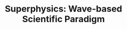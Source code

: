 ---
title: "Superphysics: Wave-based Scientific Paradigm"
image : "/og/sp.jpg"
heading : "A New Science Based on Metaphysics and Socratic Dialectics"
sub : "All Knowledge Can Be Grouped Into Three"


cards:
  items:
    - icon : "/icons/tao.png"
      title : "Metaphysics"
      subtitle : "0-50% Replicable: Paradoxical"
    - icon : "/icons/sp.png"
      title : "Superphysics"
      subtitle : "51-99% Replicable: Subjective"
    - icon : "/icons/atom.png"
      title : "Physics"
      subtitle : "100% Replicable: Objective"


tricon1:
  title : "The Nature of the Soul"
  heading : "Everything is a wave that manifests as a particle"
  subtitle : "The analog universe streams in real-definition to create reality"
  icon : "/icons/sp.png"
  link: "/superphysics/principles"
  items:
    - url : "/superphysics/principles/chapter-01/"
      icon : "<svg xmlns='http://www.w3.org/2000/svg' viewBox='0 0 640 512' fill='coral' height='80'><!-- Font Awesome Free 5.15.1 by @fontawesome - https://fontawesome.com License - https://fontawesome.com/license/free (Icons: CC BY 4.0, Fonts: SIL OFL 1.1, Code: MIT License) --><path d='M255.03 261.65c6.25 6.25 16.38 6.25 22.63 0l11.31-11.31c6.25-6.25 6.25-16.38 0-22.63L253.25 192l35.71-35.72c6.25-6.25 6.25-16.38 0-22.63l-11.31-11.31c-6.25-6.25-16.38-6.25-22.63 0l-58.34 58.34c-6.25 6.25-6.25 16.38 0 22.63l58.35 58.34zm96.01-11.3l11.31 11.31c6.25 6.25 16.38 6.25 22.63 0l58.34-58.34c6.25-6.25 6.25-16.38 0-22.63l-58.34-58.34c-6.25-6.25-16.38-6.25-22.63 0l-11.31 11.31c-6.25 6.25-6.25 16.38 0 22.63L386.75 192l-35.71 35.72c-6.25 6.25-6.25 16.38 0 22.63zM624 416H381.54c-.74 19.81-14.71 32-32.74 32H288c-18.69 0-33.02-17.47-32.77-32H16c-8.8 0-16 7.2-16 16v16c0 35.2 28.8 64 64 64h512c35.2 0 64-28.8 64-64v-16c0-8.8-7.2-16-16-16zM576 48c0-26.4-21.6-48-48-48H112C85.6 0 64 21.6 64 48v336h512V48zm-64 272H128V64h384v256z'/></svg>"
      title : "We're in a Matrix!"
      subtitle : "See how we can exist well in it"
    - url : "/superphysics/principles/chapter-02"
      icon : "<svg xmlns:'http://www.w3.org/2000/svg' fill='coral' height='80' viewBox='0 0 352 512'><path d='M96.06 454.35c.01 6.29 1.87 12.45 5.36 17.69l17.09 25.69a31.99 31.99 0 0 0 26.64 14.28h61.71a31.99 31.99 0 0 0 26.64-14.28l17.09-25.69a31.989 31.989 0 0 0 5.36-17.69l.04-38.35H96.01l.05 38.35zM0 176c0 44.37 16.45 84.85 43.56 115.78 16.52 18.85 42.36 58.23 52.21 91.45.04.26.07.52.11.78h160.24c.04-.26.07-.51.11-.78 9.85-33.22 35.69-72.6 52.21-91.45C335.55 260.85 352 220.37 352 176 352 78.61 272.91-.3 175.45 0 73.44.31 0 82.97 0 176zm176-80c-44.11 0-80 35.89-80 80 0 8.84-7.16 16-16 16s-16-7.16-16-16c0-61.76 50.24-112 112-112 8.84 0 16 7.16 16 16s-7.16 16-16 16z'/></svg>" 
      title : "Everything is an Idea"
      subtitle : "Inside the Mind or Matrix"
    - url : "/superphysics/principles/chapter-04b"
      icon : "<svg xmlns:'http://www.w3.org/2000/svg' fill='coral' height='80' viewBox='0 0 576 512'><path d='M571.31 251.31l-22.62-22.62c-6.25-6.25-16.38-6.25-22.63 0L480 274.75l-46.06-46.06c-6.25-6.25-16.38-6.25-22.63 0l-22.62 22.62c-6.25 6.25-6.25 16.38 0 22.63L434.75 320l-46.06 46.06c-6.25 6.25-6.25 16.38 0 22.63l22.62 22.62c6.25 6.25 16.38 6.25 22.63 0L480 365.25l46.06 46.06c6.25 6.25 16.38 6.25 22.63 0l22.62-22.62c6.25-6.25 6.25-16.38 0-22.63L525.25 320l46.06-46.06c6.25-6.25 6.25-16.38 0-22.63zM552 0H307.65c-14.54 0-27.26 9.8-30.95 23.87l-84.79 322.8-58.41-106.1A32.008 32.008 0 0 0 105.47 224H24c-13.25 0-24 10.74-24 24v48c0 13.25 10.75 24 24 24h43.62l88.88 163.73C168.99 503.5 186.3 512 204.94 512c17.27 0 44.44-9 54.28-41.48L357.03 96H552c13.25 0 24-10.75 24-24V24c0-13.26-10.75-24-24-24z'/></svg>" 
      title : "A New Math for a New Science"
      subtitle : "Has relativity baked in"

articles1:
  items:
    - url : "/superphysics/principles/chapter-10"
      img : "/banner.jpg" 
      title : "What's Superphysics?"
      subtitle : "A new science based on the original Socratic Dialectics"
    - url : "/superphysics/principles/chapter-11"
      img : "/avatars/socrates.jpg" 
      title : "What's Socratic Dialectics?"
      subtitle : "A thinking paradigm that allows both Physics and Metaphysics"

tricon2:
  title : "The Soul of the Physical Universe"
  heading : "Material Superphysics"
  subtitle : "Based on the five layers of the ancient Greek, Hindus, and Chinese"
  icon : "/icons/spmat.png"
  link: "/material/principles"
  items:
    - url : "/material/fallacies/general-relativity/"
      icon : "<svg xmlns:'http://www.w3.org/2000/svg' fill='orange' height='80' viewBox='0 0 640 512'><path d='M592.604 208.244C559.735 192.836 515.777 184 472 184H186.327c-4.952-6.555-10.585-11.978-16.72-16H376C229.157 137.747 219.403 32 96.003 32H96v128H80V32c-26.51 0-48 28.654-48 64v64c-23.197 0-32 10.032-32 24v40c0 13.983 8.819 24 32 24v16c-23.197 0-32 10.032-32 24v40c0 13.983 8.819 24 32 24v64c0 35.346 21.49 64 48 64V352h16v128h.003c123.4 0 133.154-105.747 279.997-136H169.606c6.135-4.022 11.768-9.445 16.72-16H472c43.777 0 87.735-8.836 120.604-24.244C622.282 289.845 640 271.992 640 256s-17.718-33.845-47.396-47.756zM488 296a8 8 0 0 1-8-8v-64a8 8 0 0 1 8-8c31.909 0 31.942 80 0 80z'/></svg>"
      title : "The Alternative to General Relativity"
      subtitle : "The Metaphysics of Spacetime"
    - url : "/material/principles/intro/chapter-04/"
      icon : "<svg xmlns:'http://www.w3.org/2000/svg' fill='orange' height='80' viewBox='0 0 640 512'><path d='M471.1 96C405 96 353.3 137.3 320 174.6 286.7 137.3 235 96 168.9 96 75.8 96 0 167.8 0 256s75.8 160 168.9 160c66.1 0 117.8-41.3 151.1-78.6 33.3 37.3 85 78.6 151.1 78.6 93.1 0 168.9-71.8 168.9-160S564.2 96 471.1 96zM168.9 320c-40.2 0-72.9-28.7-72.9-64s32.7-64 72.9-64c38.2 0 73.4 36.1 94 64-20.4 27.6-55.9 64-94 64zm302.2 0c-38.2 0-73.4-36.1-94-64 20.4-27.6 55.9-64 94-64 40.2 0 72.9 28.7 72.9 64s-32.7 64-72.9 64z'/></svg>"
      title : "Universal Relativity"
      subtitle : "Descartes & Kepler over Newton & Einstein"
    - url : "/material/principles/part-3/chapter-02/"
      icon : "<svg xmlns:'http://www.w3.org/2000/svg' fill='orange' height='80' viewBox='0 0 448 512'><path d='M223.99908,224a32,32,0,1,0,32.00782,32A32.06431,32.06431,0,0,0,223.99908,224Zm214.172-96c-10.877-19.5-40.50979-50.75-116.27544-41.875C300.39168,34.875,267.63386,0,223.99908,0s-76.39066,34.875-97.89653,86.125C50.3369,77.375,20.706,108.5,9.82907,128-6.54984,157.375-5.17484,201.125,34.958,256-5.17484,310.875-6.54984,354.625,9.82907,384c29.13087,52.375,101.64652,43.625,116.27348,41.875C147.60842,477.125,180.36429,512,223.99908,512s76.3926-34.875,97.89652-86.125c14.62891,1.75,87.14456,10.5,116.27544-41.875C454.55,354.625,453.175,310.875,413.04017,256,453.175,201.125,454.55,157.375,438.171,128ZM63.33886,352c-4-7.25-.125-24.75,15.00391-48.25,6.87695,6.5,14.12891,12.875,21.88087,19.125,1.625,13.75,4,27.125,6.75,40.125C82.34472,363.875,67.09081,358.625,63.33886,352Zm36.88478-162.875c-7.752,6.25-15.00392,12.625-21.88087,19.125-15.12891-23.5-19.00392-41-15.00391-48.25,3.377-6.125,16.37891-11.5,37.88478-11.5,1.75,0,3.875.375,5.75.375C104.09864,162.25,101.84864,175.625,100.22364,189.125ZM223.99908,64c9.50195,0,22.25586,13.5,33.88282,37.25-11.252,3.75-22.50391,8-33.88282,12.875-11.377-4.875-22.62892-9.125-33.88283-12.875C201.74516,77.5,214.49712,64,223.99908,64Zm0,384c-9.502,0-22.25392-13.5-33.88283-37.25,11.25391-3.75,22.50587-8,33.88283-12.875C235.378,402.75,246.62994,407,257.8819,410.75,246.25494,434.5,233.501,448,223.99908,448Zm0-112a80,80,0,1,1,80-80A80.00023,80.00023,0,0,1,223.99908,336ZM384.6593,352c-3.625,6.625-19.00392,11.875-43.63479,11,2.752-13,5.127-26.375,6.752-40.125,7.75195-6.25,15.00391-12.625,21.87891-19.125C384.7843,327.25,388.6593,344.75,384.6593,352ZM369.65538,208.25c-6.875-6.5-14.127-12.875-21.87891-19.125-1.625-13.5-3.875-26.875-6.752-40.25,1.875,0,4.002-.375,5.752-.375,21.50391,0,34.50782,5.375,37.88283,11.5C388.6593,167.25,384.7843,184.75,369.65538,208.25Z'/></svg>"
      title : "Electrons are Positive, Protons are Negative"
      subtitle : "We use male-female to avoid confusion"

articles2:
  items:
    - url : "/material/principles/five-layers/"
      img : "/graphics/physics/general.jpg" 
      title : "The Five Layers of Superphysics"
      subtitle : "The Material, Radioactive, Radiant, Spatial, and Aethereal"
    - url : "/material/principles/qost"
      img : "/photos/physics/quasar.jpg"
      title : "A Better Way to Reach the Stars"
      subtitle : "How aethereal propulsion can bring humans to other stars and galaxies"
    # - url : "/medical/physical/principles/viruses-are-ideas"
    #   icon : "<svg xmlns:'http://www.w3.org/2000/svg' fill='crimson' height='80' viewBox='0 0 512 512'><path d='M483.55,227.55H462c-50.68,0-76.07-61.27-40.23-97.11L437,115.19A28.44,28.44,0,0,0,396.8,75L381.56,90.22c-35.84,35.83-97.11,10.45-97.11-40.23V28.44a28.45,28.45,0,0,0-56.9,0V50c0,50.68-61.27,76.06-97.11,40.23L115.2,75A28.44,28.44,0,0,0,75,115.19l15.25,15.25c35.84,35.84,10.45,97.11-40.23,97.11H28.45a28.45,28.45,0,1,0,0,56.89H50c50.68,0,76.07,61.28,40.23,97.12L75,396.8A28.45,28.45,0,0,0,115.2,437l15.24-15.25c35.84-35.84,97.11-10.45,97.11,40.23v21.54a28.45,28.45,0,0,0,56.9,0V462c0-50.68,61.27-76.07,97.11-40.23L396.8,437A28.45,28.45,0,0,0,437,396.8l-15.25-15.24c-35.84-35.84-10.45-97.12,40.23-97.12h21.54a28.45,28.45,0,1,0,0-56.89ZM224,272a48,48,0,1,1,48-48A48,48,0,0,1,224,272Zm80,56a24,24,0,1,1,24-24A24,24,0,0,1,304,328Z'/></svg>"
    #   title : "Viruses Are in Between Waves and Ideas"
    #   subtitle : "See how they can be stopped"

tricon3:
  title : "The Soul of Living Entities"
  heading : "Medical Superphysics"
  subtitle : "Based on five medical paradigms"
  icon : "/icons/spmed.png"  
  link: "/medical/principles"  
  items:
    - url : "/medical/physical/principles/5-paradigms"
      icon : "<svg xmlns:'http://www.w3.org/2000/svg' fill='crimson' height='80' viewBox='0 0 576 512'><path d='M546.2 9.7c-5.6-12.5-21.6-13-28.3-1.2C486.9 62.4 431.4 96 368 96h-80C182 96 96 182 96 288c0 7 .8 13.7 1.5 20.5C161.3 262.8 253.4 224 384 224c8.8 0 16 7.2 16 16s-7.2 16-16 16C132.6 256 26 410.1 2.4 468c-6.6 16.3 1.2 34.9 17.5 41.6 16.4 6.8 35-1.1 41.8-17.3 1.5-3.6 20.9-47.9 71.9-90.6 32.4 43.9 94 85.8 174.9 77.2C465.5 467.5 576 326.7 576 154.3c0-50.2-10.8-102.2-29.8-144.6z'/></svg>" 
      title : "Cancers and Diseases Have Been Cured by Non-Western Medicine"
      subtitle : "See the wave-based alternatives to particle-based Western Medicine"
    - url : "/medical/principles/chapter-01"
      icon : "<svg xmlns:'http://www.w3.org/2000/svg' fill='crimson' height='80' viewBox='0 0 640 512'><path d='M96 224c35.3 0 64-28.7 64-64s-28.7-64-64-64-64 28.7-64 64 28.7 64 64 64zm448 0c35.3 0 64-28.7 64-64s-28.7-64-64-64-64 28.7-64 64 28.7 64 64 64zm32 32h-64c-17.6 0-33.5 7.1-45.1 18.6 40.3 22.1 68.9 62 75.1 109.4h66c17.7 0 32-14.3 32-32v-32c0-35.3-28.7-64-64-64zm-256 0c61.9 0 112-50.1 112-112S381.9 32 320 32 208 82.1 208 144s50.1 112 112 112zm76.8 32h-8.3c-20.8 10-43.9 16-68.5 16s-47.6-6-68.5-16h-8.3C179.6 288 128 339.6 128 403.2V432c0 26.5 21.5 48 48 48h288c26.5 0 48-21.5 48-48v-28.8c0-63.6-51.6-115.2-115.2-115.2zm-223.7-13.4C161.5 263.1 145.6 256 128 256H64c-35.3 0-64 28.7-64 64v32c0 17.7 14.3 32 32 32h65.9c6.3-47.4 34.9-87.3 75.2-109.4z'/></svg>" 
      title : "You Have 3 Billion Selves"
      subtitle : "'You' are made up of a changing wave of 'yous'"
    - url : "/medical/physical/smith-veg"
      icon : "<svg fill='crimson' height='80' viewBox='0 0 640 512'><path d='M298.2 156.6c-52.7-25.7-114.5-10.5-150.2 32.8l55.2 55.2c6.3 6.3 6.3 16.4 0 22.6-3.1 3.1-7.2 4.7-11.3 4.7s-8.2-1.6-11.3-4.7L130.4 217 2.3 479.7c-2.9 6-3.1 13.3 0 19.7 5.4 11.1 18.9 15.7 30 10.3l133.6-65.2-49.2-49.2c-6.3-6.2-6.3-16.4 0-22.6 6.3-6.2 16.4-6.2 22.6 0l57 57 102-49.8c24-11.7 44.5-31.3 57.1-57.1 30.1-61.7 4.5-136.1-57.2-166.2zm92.1-34.9C409.8 81 399.7 32.9 360 0c-50.3 41.7-52.5 107.5-7.9 151.9l8 8c44.4 44.6 110.3 42.4 151.9-7.9-32.9-39.7-81-49.8-121.7-30.3z'/></svg>" 
      title : "Adam Smith the Vegetarian"
      subtitle : "The founder of economic study preferred vegetables, specifically potatoes, over meat"


articles3:
  items:
    - url : "/medical/solutions/covid/"
      img : "/photos/med/covid.jpg" 
      title : "How to Stop Covid"
      subtitle : "It's still here! Stuck-in-a-box-Science is unable to solve it."
    - url : "/medical/solutions/covid-star/"
      img : "/photos/physics/star.jpg"
      title : "The Covid Star and the Flu Star"
      subtitle : "The Omicron variant forms a regular pattern for a Covid star"


tricon4:
  title : "The Soul of Society"
  heading : "Social Superphysics"
  subtitle : "Fellow-Feeling Instead of Selfish-Interest"
  icon : "/icons/spsoc.png"  
  items:
    - url : "/social/supersociology/principles/part-1/chapter-01"
      icon : "<svg xmlns:'http://www.w3.org/2000/svg' fill='dodgerblue' height='80' viewBox='0 0 496 512'><path d='M248 8C111 8 0 119 0 256s111 248 248 248 248-111 248-248S385 8 248 8zm80 168c17.7 0 32 14.3 32 32s-14.3 32-32 32-32-14.3-32-32 14.3-32 32-32zm-160 0c17.7 0 32 14.3 32 32s-14.3 32-32 32-32-14.3-32-32 14.3-32 32-32zm170.2 218.2C315.8 367.4 282.9 352 248 352s-67.8 15.4-90.2 42.2c-13.5 16.3-38.1-4.2-24.6-20.5C161.7 339.6 203.6 320 248 320s86.3 19.6 114.7 53.8c13.6 16.2-11 36.7-24.5 20.4z'/></svg>" 
      title : "The Ego is the Cause of Problems in Society"
      subtitle : "See how supersociology aims to fix it"
    - url : "/social/supersociology/principles/part-1/chapter-03/"
      icon : "<svg xmlns:'http://www.w3.org/2000/svg' fill='dodgerblue' height='80' viewBox='0 0 512 512'><path d='M462.3 62.6C407.5 15.9 326 24.3 275.7 76.2L256 96.5l-19.7-20.3C186.1 24.3 104.5 15.9 49.7 62.6c-62.8 53.6-66.1 149.8-9.9 207.9l193.5 199.8c12.5 12.9 32.8 12.9 45.3 0l193.5-199.8c56.3-58.1 53-154.3-9.8-207.9z'/></svg>"     
      title : "Economic Changes Are from the Changes in the Collective Wave of Desire"
      subtitle : "See how herd mentality can be fixed"
    - url : "/social/supersociology/principles/part-1/chapter-05"
      icon : "<svg xmlns:'http://www.w3.org/2000/svg' fill='dodgerblue' height='80' viewBox='0 0 640 512'><path d='M476 480H324a36 36 0 0 1-36-36V96h-96v156a36 36 0 0 1-36 36H16a16 16 0 0 1-16-16v-32a16 16 0 0 1 16-16h112V68a36 36 0 0 1 36-36h152a36 36 0 0 1 36 36v348h96V260a36 36 0 0 1 36-36h140a16 16 0 0 1 16 16v32a16 16 0 0 1-16 16H512v156a36 36 0 0 1-36 36z'/></svg>" 
      title : "History Repeats Itself as a Wave"
      subtitle : "See how we use it to predict events like presidential elections and recessions"
      # subtitle : "Democracy, Tyranny, Aristocracy, Oligachy"



articles4:
  items:
    - url : "/social/economics/principles/intro/chapter-03"
      img : "/photos/grains.jpg" 
      title : "A world free from poverty, inequality, and crisis"
      subtitle : "Supereconomics deals with resource allocation and socio-economic issues"
    - url : "/social/supersociology/principles/part-1/chapter-01"
      img : "/photos/social/protests.jpg" 
      title : "Politics, Law, and Justice for a Better world"
      subtitle : "Supersociology deals with politics, law, governance, and other socio-political issues"
---